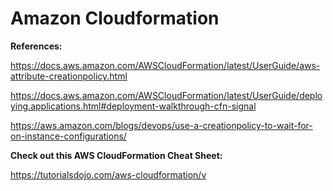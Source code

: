 # Amazon Cloudformation



**References:**

https://docs.aws.amazon.com/AWSCloudFormation/latest/UserGuide/aws-attribute-creationpolicy.html

https://docs.aws.amazon.com/AWSCloudFormation/latest/UserGuide/deploying.applications.html#deployment-walkthrough-cfn-signal

https://aws.amazon.com/blogs/devops/use-a-creationpolicy-to-wait-for-on-instance-configurations/

 

**Check out this AWS CloudFormation Cheat Sheet:**

https://tutorialsdojo.com/aws-cloudformation/v

